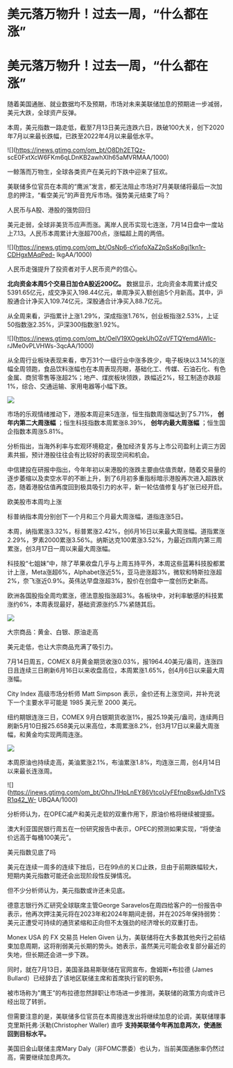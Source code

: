 # 美元落万物升！过去一周，“什么都在涨”

# 美元落万物升！过去一周，“什么都在涨”

随着美国通胀、就业数据均不及预期，市场对未来美联储加息的预期进一步减弱，美元大跌，全球资产反弹。

本周，美元指数一路走低，截至7月13日美元连跌六日，跌破100大关，创下2020年7月以来最长跌幅，已跌至2022年4月以来最低水平。

![](https://inews.gtimg.com/om_bt/O8Dh2ETQz-
scE0FxtXcW6FKm6qLDnKB2awhXIh65aMVRMAA/1000)

一鲸落而万物生，全球各类资产在美元的下跌中迎来了狂欢。

美联储多位官员在本周的“鹰派”发言，都无法阻止市场对7月美联储将最后一次加息的押注，“看空美元”的声音充斥市场。强势美元结束了吗？

人民币与A股、港股的强势回归

美元走弱，全球非美货币应声而涨。离岸人民币实现七连涨，7月14日盘中一度站上7.13。人民币本周累计大涨超700点，涨幅超上周的两倍。

![](https://inews.gtimg.com/om_bt/OsNp6-cYiofoXaZ2pSsKo8gj1kn1r-CDHgxMAqPed-
lkgAA/1000)

人民币走强提升了投资者对于人民币资产的信心。

**北向资金本周5个交易日加仓A股近200亿。**
数据显示，北向资金本周累计成交5391.65亿元，成交净买入198.44亿元，单周净买入额创逾5个月新高。其中，沪股通合计净买入109.74亿元，深股通合计净买入88.7亿元。

从全周来看，沪指累计上涨1.29%，深成指涨1.76%，创业板指涨2.53%，上证50指数涨2.35%，沪深300指数涨1.92%。

![](https://inews.gtimg.com/om_bt/OelV19XOgekUhOZoVFTQYemdAWIc-
rJMe0vPLVHWs-3qcAA/1000)

从全周行业板块表现来看，申万31个一级行业中涨多跌少，电子板块以3.14%的涨幅全周领跑，食品饮料涨幅也在本周表现亮眼，基础化工、传媒、石油石化、有色金属、商贸零售等涨超2%；地产、煤炭板块领跌，跌幅近2%，轻工制造亦跌超1%，综合、交通运输、家用电器等小幅下跌。

![](https://inews.gtimg.com/om_bt/OPGHpxL9hBd67GiOijh13l4hEnKtzB5iV4Vl5VbE5Poz4AA/1000)

市场的乐观情绪推动下，港股本周迎来5连涨，恒生指数周涨幅达到了5.71%， **创年内第二大周涨幅** ；恒生科技指数本周累涨8.39%，
**创年内最大周涨幅** ；恒生国企指数本周涨5.81%。

分析指出，当海外利率与宏观环境稳定，叠加经济复苏与上市公司盈利上调三方因素共振，预计港股往往会有比较好的表现空间和机会。

中信建投在研报中指出，今年年初以来港股的涨跌主要由估值贡献，随着交易量的逐步萎缩以及卖空水平的不断上升，到了6月初多重指标暗示港股再次进入超跌状态，随着港股估值再度回到极具吸引力的水平，新一轮估值修复与扩张已经开启。

欧美股市本周均上涨

标普纳指本周分别创下一个月和三个月最大周涨幅，道指连涨5日。

本周，纳指累涨3.32%，标普累涨2.42%，创6月16日以来最大周涨幅。道指累涨2.29%，罗素2000累涨3.56%。纳斯达克100累涨3.52%，为最近四周内第三周累涨，创3月17日一周以来最大周涨幅。

科技股“七姐妹”中，除了苹果收盘几乎与上周五持平外，本周这些蓝筹科技股都累计上涨，Meta涨超6%，Alphabet涨近5%，亚马逊涨超3%，微软和特斯拉涨超2%，奈飞涨近0.9%。英伟达早盘涨超3%，股价在创盘中一度创历史新高。

欧洲各国股指全周均累涨，德法意股指涨超3%。各板块中，对利率敏感的科技累涨约6%，本周表现最好，基础资源涨约5.7%紧随其后。

![](https://inews.gtimg.com/om_bt/OgQrN_09nOBGn8Nfw6nC27HtWTTD7CMTmPgZdc6YeIlKkAA/1000)

大宗商品：黄金、白银、原油走高

美元走低，也让大宗商品充满了吸引力。

7月14日周五，COMEX
8月黄金期货收涨0.03%，报1964.40美元/盎司，连涨四日且连续三日刷新6月16日以来收盘高位，本周累涨1.65%，创4月6日以来最大周涨幅。

City Index 高级市场分析师 Matt Simpson 表示，金价还有上涨空间，并补充说下一个主要水平可能是 1985 美元至 2000 美元。

纽约期银连涨三日，COMEX
9月白银期货收涨1%，报25.19美元/盎司，连续两日刷新5月10日报25.658美元以来高位，本周累涨8.2%，创3月17日以来最大周涨幅，和黄金均实现两周连涨。

![](https://inews.gtimg.com/om_bt/Oti9zeeQCGmpgKc0lHWfewctLYKprS9JAfmCshsMyP8V0AA/1000)

本周原油也持续走高，美油累涨2.1%，布油累涨1.8%，均连涨三周，创4月14日以来最长连涨周。

![](https://inews.gtimg.com/om_bt/OhnJ1HpLnEY86VtcoUyFEfnpBsw6JdnTVSR1q42_W-
UBQAA/1000)

分析师认为，在OPEC减产和美元走软的双重作用下，原油价格将继续被提振。

澳大利亚国民银行周五在一份研究报告中表示，OPEC的预测如果实现，“将使油价远高于每桶100美元”。

美元指数见底了吗

美元在连续一周多的连续下挫后，已在99点的关口止跌，旦由于前期跌幅较大，短期内美元指数可能还会出现阶段性反弹情况。

但不少分析师认为，美元指数或许还未见底。

德意志银行外汇研究全球联席主管George
Saravelos在周四给客户的一份报告中表示，他再次押注美元将在2023年和2024年期间走弱，并在2025年保持弱势：美元正遭受可持续的通货紧缩和正向但不太强劲的经济增长的双重打击。

Monex USA 的 FX 交易员 Helen Given
认为，美联储将在大多数其他央行之前结束加息周期，这将削弱美元长期的势头。她表示，虽然美元可能会收复部分最近的失地，但长期还会进一步下跌。

同时，就在7月13日，美国圣路易斯联储在官网宣布，詹姆斯•布拉德 (James Bullard）已经辞去了该地区联储主席和首席执行官的职务。

被市场称为"鹰王”的布拉德忽然辞职让市场进一步推测，美联储的政策方向或许已经出现了转折。

但需要注意的是，美联储多位官员在本周接连发出将继续加息的论调，美联储理事克里斯托弗·沃勒(Christopher Waller) 直呼
**支持美联储今年再加息两次，使通胀回到目标水平。**

美国旧金山联储主席Mary Daly（非FOMC票委）也认为，当前美国通胀率仍然过高，需要继续加息两次。

